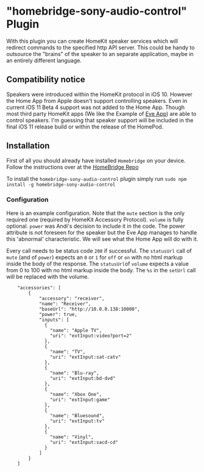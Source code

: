 # "homebridge-sony-audio-control" Plugin


With this plugin you can create HomeKit speaker services which will redirect commands to the specified http API server.
This could be handy to outsource the "brains" of the speaker to an separate application, maybe in an entirely different language.

## Compatibility notice
Speakers were introduced within the HomeKit protocol in iOS 10. However the Home App from Apple doesn't support
controlling speakers. Even in current iOS 11 Beta 4 support was not added to the Home App. Though most third party HomeKit apps (We like the Example of [Eve App](https://itunes.apple.com/app/elgato-eve/id917695792)) are able to control speakers. I'm guessing that speaker support will be included in the final iOS 11 release build or within the release of the HomePod.

## Installation
First of all you should already have installed `Homebridge` on your device. Follow the instructions over at the
[HomeBridge Repo](https://github.com/nfarina/homebridge)

To install the `homebridge-sony-audio-control` plugin simply run `sudo npm install -g homebridge-sony-audio-control`

### Configuration

Here is an example configuration. Note that the `mute` section is the only required one
(required by HomeKit Accessory Protocol). `volume` is fully optional. `power` was Andi's decision to include it in the code.
The power attribute is not foreseen for the speaker but the Eve App manages to handle this 'abnormal' characteristic.
We will see what the Home App will do with it.


Every call needs to be status code `200` if successful. The `statusUrl` call of `mute` (and of `power`) expects an `0` or `1` for `off` or `on` with no html markup inside the body of the response. The `statusUrl`of `volume` expects a value from 0 to 100 with no html markup inside the body. The `%s` in the `setUrl` call will be replaced with the volume.

```
    "accessories": [
        {
            "accessory": "receiver",
            "name": "Receiver",
            "baseUrl": "http://10.0.0.138:10000",
            "power": true,
            "inputs": [
              {
                "name": "Apple TV",
                "uri": "extInput:video?port=2"
              },
              {
                "name": "TV",
                "uri": "extInput:sat-catv"
              },
              {
                "name": "Blu-ray",
                "uri": "extInput:bd-dvd"
              },
              {
                "name": "Xbox One",
                "uri": "extInput:game"
              },
              {
                "name": "Bluesound",
                "uri": "extInput:tv"
              },
              {
                "name": "Vinyl",
                "uri": "extInput:sacd-cd"
              }
            ]
        }
    ]
```
